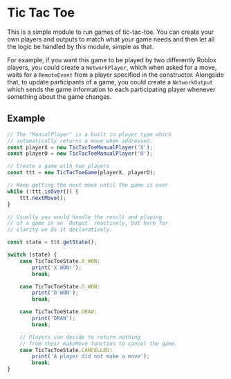# Tic Tac Toe

This is a simple module to run games of tic-tac-toe. You can create your own players and outputs to match what your game needs and then let all the logic be handled by this module, simple as that.

For example, if you want this game to be played by two differently Roblox players, you could create a `NetworkPlayer`, which when asked for a move, waits for a `RemoteEvent` from a player specified in the constructor. Alongside that, to update participants of a game, you could create a `NetworkOutput` which sends the game information to each participating player whenever something about the game changes.

## Example

```ts
// The "ManualPlayer" is a built in player type which
// automatically returns a move when addressed.
const playerX = new TicTacToeManualPlayer('X');
const playerO = new TicTacToeManualPlayer('O');

// Create a game with two players
const ttt = new TicTacToeGame(playerX, playerO);

// Keep getting the next move until the game is over
while (!ttt.isOver()) {
	ttt.nextMove();
}

// Usually you would handle the result and playing
// of a game in an `Output` reactively, but here for
// clarity we do it declaratively.

const state = ttt.getState();

switch (state) {
	case TicTacToeState.X_WON:
		print('X WON!');
		break;

	case TicTacToeState.O_WON:
		print('O WON');
		break;

	case TicTacToeState.DRAW:
		print('DRAW');
		break;

	// Players can decide to return nothing
	// from their makeMove function to cancel the game.
	case TicTacToeState.CANCELLED:
		print('A player did not make a move');
		break;
}
```
